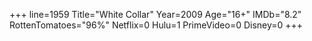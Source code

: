 +++
line=1959
Title="White Collar"
Year=2009
Age="16+"
IMDb="8.2"
RottenTomatoes="96%"
Netflix=0
Hulu=1
PrimeVideo=0
Disney=0
+++

